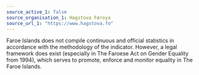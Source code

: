 ```yaml
---
source_active_1: false
source_organisation_1: Hagstova Føroya
source_url_1: "https://www.hagstova.fo"
---
```

Faroe Islands does not compile continuous and official statistics in accordance with the methodology of the indicator.
However, a legal framework does exist (especially in The Faroese Act on Gender Equality from 1994), which serves to promote, enforce and monitor equality in The Faroe Islands.
